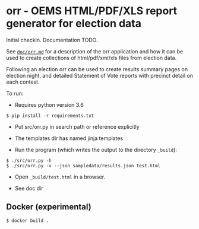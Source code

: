 # orr - OEMS HTML/PDF/XLS report generator for election data

Initial checkin. Documentation TODO.

See [`doc/orr.md`](doc/orr.md) for a description of the orr application
and how it can be used to create collections of html/pdf/xml/xls
files from election data.

Following an election orr can be used to create results summary
pages on election night, and detailed Statement of Vote reports
with precinct detail on each contest.

To run:

* Requires python version 3.6

```
$ pip install -r requirements.txt
```

* Put src/orr.py in search path or reference explicitly

* The templates dir has named jinja templates

* Run the program (which writes the output to the directory `_build`):

```
$ ./src/orr.py -h
$ ./src/orr.py -v --json sampledata/results.json test.html
```

* Open `_build/test.html` in a browser.

* See doc dir

## Docker (experimental)

```
$ docker build .
```
